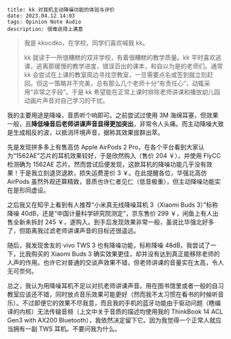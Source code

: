 ```
title: kk 对耳机主动降噪功能的体验与评价
date: 2023.04.12 14:03
tags: Opinion Note Audio
description: 很难说得上满意
```

> 我是 kkocdko，在学校，同学们喜欢喊我 kk。
>
> kk 就读于一所很糟糕的双非学校，有着很糟糕的教学质量。kk 平时喜欢逃课，逃离那缓慢的教学进度，错误百出的课本，和自以为是的老师们。通常 kk 会尝试在上课的教室周边寻找空教室，一旦需要点名或签到就立刻赶回。但这一策略并不完美，总有那么几个老师十分“有责任心”，动辄采用“非常之手段”。于是 kk 希望能在正常上课时排除老师讲课和播放幼儿园动画片声音对自己学习的干扰。

我的主要用途是降噪，音质听个响即可。之前尝试过使用 3M 海绵耳塞，但效果一般，且**降低噪音后老师讲课声音显得更加突出**，非常令人头痛。而主动降噪大致是生成相反的波，以抵消环境声音，据称其效果拔群出萃。

先是发现拼多多上有售高仿 Apple AirPods 2 Pro，在各个平台看到大家认为“1562AE”芯片的耳机效果较好，于是欣然购入（售价 204 ￥），并使用 FlyCC 检测确为 1562AE 芯片。然而尝试后便发现，这款耳机的降噪功能几乎没有效果！于是我立刻退货退款，损失运费差价 3 ￥。在此提醒各位，华强北高仿 AirPods 虽然外观还算精致，音质也许仁者见仁（低音极重），但主动降噪功能实在是形同虚设。

之后我又在知乎上看到有人推荐“小米真无线降噪耳机 3（Xiaomi Buds 3）”标称降噪 40dB，还是“中国计量科学研究院测定”，京东售价 299 ￥，闲鱼上有人出售全新未拆封 245 ￥，遂购入。到手后发现效果非常一般，虽说比华强北好多了，但距离我过滤老师讲课声音的目标还很遥远。

随后，我发现舍友的 vivo TWS 3 也有降噪功能，标称降噪 48dB，我尝试了一下，比我购买的 Xiaomi Buds 3 确实效果更佳，却并没有达到真正能移除老师的人声的作用。也许它对普通的交谈声效果不错，但老师讲课的音量实在太高，令人无可奈何。

总之，我认为用降噪耳机不足以对抗老师讲课声音。用在图书馆里或者一般的自习教室应该还不错，同时放点音乐效果可能更好（然而我不太习惯在看书的时候听音乐）。不过即便它的效果不尽我意，而且我的手机的蓝牙功能由于驱动问题（瞎编译的内核）无法传输音频（上文中关于音质的描述均使用我的 ThinkBook 14 ACL Gen3 with AX200 Bluetooth），我依然决定留下它。因为我觉得一个正常人就应当拥有一副 TWS 耳机。不要问我为什么。
